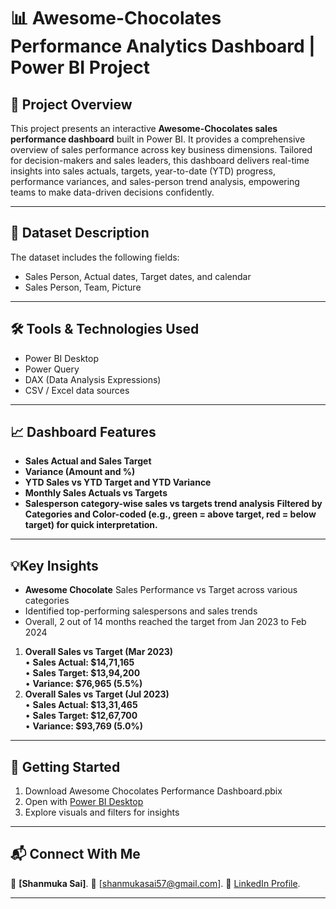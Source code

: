 # 📊 Awesome-Chocolates Performance Analytics Dashboard | Power BI Project
## 📝 Project Overview
This project presents an interactive **Awesome-Chocolates sales performance dashboard** built in Power BI. It provides a comprehensive overview of sales performance across key business dimensions. Tailored for decision-makers and sales leaders, this dashboard delivers real-time insights into sales actuals, targets, year-to-date (YTD) progress, performance variances, and sales-person trend analysis, empowering teams to make data-driven decisions confidently. 
________________________________________
## 📂 Dataset Description
The dataset includes the following fields:
-	Sales Person, Actual dates, Target dates, and calendar
-	Sales Person, Team, Picture
________________________________________
## 🛠 Tools & Technologies Used
-	Power BI Desktop
-	Power Query
-	DAX (Data Analysis Expressions)
-	CSV / Excel data sources
________________________________________
## 📈 Dashboard Features
-	**Sales Actual and Sales Target**
-	**Variance (Amount and %)**
-	**YTD Sales vs YTD Target and YTD Variance**
-	**Monthly Sales Actuals vs Targets**
-	**Salesperson category-wise sales vs targets trend analysis**
**Filtered by Categories and Color-coded (e.g., **green = above target**, **red = below target**) for quick interpretation.**
________________________________________
## 💡Key Insights
-	**Awesome Chocolate** Sales Performance vs Target across various categories
-	Identified top-performing salespersons and sales trends 
-	Overall, 2 out of 14 months reached the target from Jan 2023 to Feb 2024
  1. **Overall Sales vs Target (Mar 2023)**  
    •	**Sales Actual: $14,71,165**  
    •	**Sales Target: $13,94,200**  
    •	**Variance: $76,965 (5.5%)**  
  2. **Overall Sales vs Target (Jul 2023)**  
    •	**Sales Actual: $13,31,465**  
    •	**Sales Target: $12,67,700**  
    •	**Variance: $93,769 (5.0%)**
________________________________________
## 🚀 Getting Started
1.	Download Awesome Chocolates Performance Dashboard.pbix
2.	Open with [Power BI Desktop](https://powerbi.microsoft.com/en-us/desktop/)
3.	Explore visuals and filters for insights
________________________________________
## 📬 Connect With Me
👤 **[Shanmuka Sai]**.
📧 [shanmukasai57@gmail.com].
🔗 [LinkedIn Profile](https://www.linkedin.com/in/shanmukapula09/).
________________________________________

